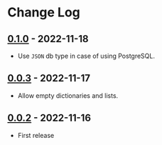 # Change Log

## [0.1.0](https://github.com/dldevinc/paper-jsoneditor/tree/v0.1.0) - 2022-11-18

-   Use `JSON` db type in case of using PostgreSQL.

## [0.0.3](https://github.com/dldevinc/paper-jsoneditor/tree/v0.0.3) - 2022-11-17

-   Allow empty dictionaries and lists.

## [0.0.2](https://github.com/dldevinc/paper-jsoneditor/tree/v0.0.2) - 2022-11-16

-   First release
